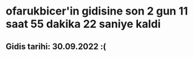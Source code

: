 # ofarukbicer'in gidisine son 2 gun 11 saat 55 dakika 22 saniye kaldi

## Gidis tarihi: 30.09.2022 :(